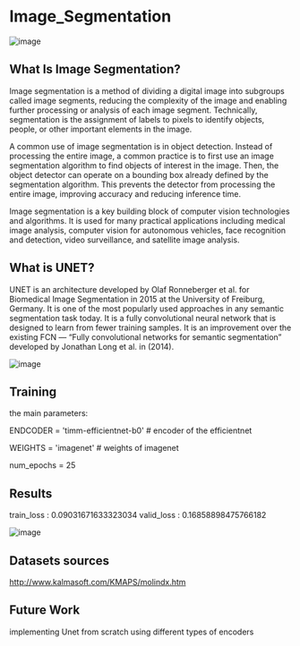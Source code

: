 # Image_Segmentation

![image](https://user-images.githubusercontent.com/101316217/209589527-dc432ac2-3fe9-4547-95a4-0bdd4e47fdda.png)


## What Is Image Segmentation?
Image segmentation is a method of dividing a digital image into subgroups called image segments, reducing the complexity of the image and enabling further processing or analysis of each image segment. Technically, segmentation is the assignment of labels to pixels to identify objects, people, or other important elements in the image. 

A common use of image segmentation is in object detection. Instead of processing the entire image, a common practice is to first use an image segmentation algorithm to find objects of interest in the image. Then, the object detector can operate on a bounding box already defined by the segmentation algorithm. This prevents the detector from processing the entire image, improving accuracy and reducing inference time.

Image segmentation is a key building block of computer vision technologies and algorithms. It is used for many practical applications including medical image analysis, computer vision for autonomous vehicles, face recognition and detection, video surveillance, and satellite image analysis.

## What is UNET?
UNET is an architecture developed by Olaf Ronneberger et al. for Biomedical Image Segmentation in 2015 at the University of Freiburg, Germany. It is one of the most popularly used approaches in any semantic segmentation task today. It is a fully convolutional neural network that is designed to learn from fewer training samples. It is an improvement over the existing FCN — “Fully convolutional networks for semantic segmentation” developed by Jonathan Long et al. in (2014). 

![image](https://user-images.githubusercontent.com/101316217/209589247-9d2fbf0f-1247-4fc0-a6c8-53ae1937f4e2.png)


## Training  

the main parameters:

ENDCODER = 'timm-efficientnet-b0'   # encoder of the efficientnet


WEIGHTS = 'imagenet'                # weights of imagenet

num_epochs = 25

## Results 

train_loss : 0.09031671633323034 valid_loss : 0.16858898475766182


![image](https://user-images.githubusercontent.com/101316217/209589509-6e41232b-c5fe-421b-b2cf-d941de506536.png)


## Datasets sources 

http://www.kalmasoft.com/KMAPS/molindx.htm

## Future Work

implementing Unet from scratch 
using different types of encoders 
